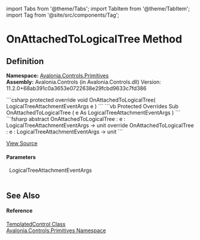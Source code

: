 import Tabs from '@theme/Tabs'; 
import TabItem from '@theme/TabItem'; 
import Tag from '@site/src/components/Tag'; 

# OnAttachedToLogicalTree Method




## Definition
**Namespace:** <a href="N_Avalonia_Controls_Primitives">Avalonia.Controls.Primitives</a>  
**Assembly:** Avalonia.Controls (in Avalonia.Controls.dll) Version: 11.2.0+68ab391c0a3653e0722638e29fcbd9633c7fd386

<Tabs groupId="api-code-preview">
<TabItem value="csharp" label="C#">
```csharp
protected override void OnAttachedToLogicalTree(
	LogicalTreeAttachmentEventArgs e
)
```
</TabItem>
<TabItem value="vb" label="VB">
```vb
Protected Overrides Sub OnAttachedToLogicalTree ( 
	e As LogicalTreeAttachmentEventArgs
)
```
</TabItem>
<TabItem value="fsharp" label="F#">
```fsharp
abstract OnAttachedToLogicalTree : 
        e : LogicalTreeAttachmentEventArgs -> unit 
override OnAttachedToLogicalTree : 
        e : LogicalTreeAttachmentEventArgs -> unit 
```
</TabItem>
</Tabs>



<a href="https://github.com/AvaloniaUI/Avalonia/tree/master/srcAvalonia.Controls/Primitives/TemplatedControl.cs#L368" title="View the source code">View Source</a>



#### Parameters
<dl><dt>  LogicalTreeAttachmentEventArgs</dt><dd> </dd></dl>

## See Also


#### Reference
<a href="T_Avalonia_Controls_Primitives_TemplatedControl">TemplatedControl Class</a>  
<a href="N_Avalonia_Controls_Primitives">Avalonia.Controls.Primitives Namespace</a>  
